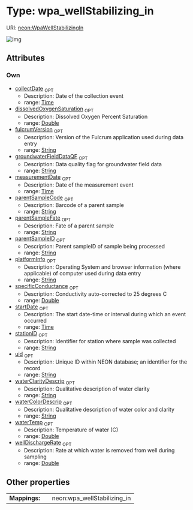 
# Type: wpa_wellStabilizing_in




URI: [neon:WpaWellStabilizingIn](https://data.neonscience.org/WpaWellStabilizingIn)


![img](http://yuml.me/diagram/nofunky;dir:TB/class/[WpaWellStabilizingIn&#124;uid:string%20%3F;collectDate:time%20%3F;stationID:string%20%3F;waterTemp:double%20%3F;specificConductance:double%20%3F;startDate:time%20%3F;waterColorDescrip:string%20%3F;dissolvedOxygenSaturation:double%20%3F;wellDischargeRate:double%20%3F;parentSampleID:string%20%3F;parentSampleFate:string%20%3F;parentSampleCode:string%20%3F;fulcrumVersion:string%20%3F;platformInfo:string%20%3F;waterClarityDescrip:string%20%3F;groundwaterFieldDataQF:string%20%3F;measurementDate:time%20%3F])

## Attributes


### Own

 * [collectDate](collectDate.md)  <sub>OPT</sub>
    * Description: Date of the collection event
    * range: [Time](types/Time.md)
 * [dissolvedOxygenSaturation](dissolvedOxygenSaturation.md)  <sub>OPT</sub>
    * Description: Dissolved Oxygen Percent Saturation
    * range: [Double](types/Double.md)
 * [fulcrumVersion](fulcrumVersion.md)  <sub>OPT</sub>
    * Description: Version of the Fulcrum application used during data entry
    * range: [String](types/String.md)
 * [groundwaterFieldDataQF](groundwaterFieldDataQF.md)  <sub>OPT</sub>
    * Description: Data quality flag for groundwater field data
    * range: [String](types/String.md)
 * [measurementDate](measurementDate.md)  <sub>OPT</sub>
    * Description: Date of the measurement event
    * range: [Time](types/Time.md)
 * [parentSampleCode](parentSampleCode.md)  <sub>OPT</sub>
    * Description: Barcode of a parent sample
    * range: [String](types/String.md)
 * [parentSampleFate](parentSampleFate.md)  <sub>OPT</sub>
    * Description: Fate of a parent sample
    * range: [String](types/String.md)
 * [parentSampleID](parentSampleID.md)  <sub>OPT</sub>
    * Description: Parent sampleID of sample being processed
    * range: [String](types/String.md)
 * [platformInfo](platformInfo.md)  <sub>OPT</sub>
    * Description: Operating System and browser information (where applicable) of computer used during data entry
    * range: [String](types/String.md)
 * [specificConductance](specificConductance.md)  <sub>OPT</sub>
    * Description: Conductivity auto-corrected to 25 degrees C
    * range: [Double](types/Double.md)
 * [startDate](startDate.md)  <sub>OPT</sub>
    * Description: The start date-time or interval during which an event occurred
    * range: [Time](types/Time.md)
 * [stationID](stationID.md)  <sub>OPT</sub>
    * Description: Identifier for station where sample was collected
    * range: [String](types/String.md)
 * [uid](uid.md)  <sub>OPT</sub>
    * Description: Unique ID within NEON database; an identifier for the record
    * range: [String](types/String.md)
 * [waterClarityDescrip](waterClarityDescrip.md)  <sub>OPT</sub>
    * Description: Qualitative description of water clarity
    * range: [String](types/String.md)
 * [waterColorDescrip](waterColorDescrip.md)  <sub>OPT</sub>
    * Description: Qualitative description of water color and clarity
    * range: [String](types/String.md)
 * [waterTemp](waterTemp.md)  <sub>OPT</sub>
    * Description: Temperature of water (C)
    * range: [Double](types/Double.md)
 * [wellDischargeRate](wellDischargeRate.md)  <sub>OPT</sub>
    * Description: Rate at which  water is removed from well during sampling
    * range: [Double](types/Double.md)

## Other properties

|  |  |  |
| --- | --- | --- |
| **Mappings:** | | neon:wpa_wellStabilizing_in |

